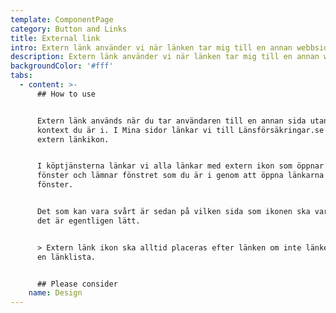 ```yaml
---
template: ComponentPage
category: Button and Links
title: External link
intro: Extern länk använder vi när länken tar mig till en annan webbsida.
description: Extern länk använder vi när länken tar mig till en annan webbsida.
backgroundColor: '#fff'
tabs:
  - content: >-
      ## How to use


      Extern länk används när du tar användaren till en annan sida utanför det
      kontext du är i. I Mina sidor länkar vi till Länsförsäkringar.se med en
      extern länkikon.


      I köptjänsterna länkar vi alla länkar med extern ikon som öppnar nytt
      fönster och lämnar fönstret som du är i genom att öppna länkarna i nytt
      fönster.


      Det som kan vara svårt är sedan på vilken sida som ikonen ska vara, men
      det är egentligen lätt.


      > Extern länk ikon ska alltid placeras efter länken om inte länken ingår i
      en länklista.


      ## Please consider
    name: Design
---
```


